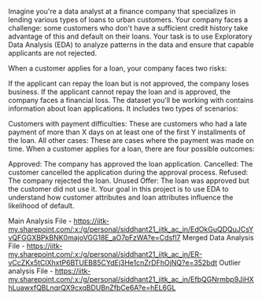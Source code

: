 Imagine you're a data analyst at a finance company that specializes in lending various types of loans to urban customers. Your company faces a challenge: some customers who don't have a sufficient credit history take advantage of this and default on their loans. Your task is to use Exploratory Data Analysis (EDA) to analyze patterns in the data and ensure that capable applicants are not rejected.

When a customer applies for a loan, your company faces two risks:

If the applicant can repay the loan but is not approved, the company loses business.
If the applicant cannot repay the loan and is approved, the company faces a financial loss.
The dataset you'll be working with contains information about loan applications. It includes two types of scenarios:

Customers with payment difficulties: These are customers who had a late payment of more than X days on at least one of the first Y installments of the loan.
All other cases: These are cases where the payment was made on time.
When a customer applies for a loan, there are four possible outcomes:

Approved: The company has approved the loan application.
Cancelled: The customer cancelled the application during the approval process.
Refused: The company rejected the loan.
Unused Offer: The loan was approved but the customer did not use it.
Your goal in this project is to use EDA to understand how customer attributes and loan attributes influence the likelihood of default.

Main Analysis File - https://iitk-my.sharepoint.com/:x:/g/personal/siddhant21_iitk_ac_in/EdOkGuQDQuJCsYvQFGGXBPkBNK0majoVGG18E_aO7pFzWA?e=Cdsfl7
Merged Data Analysis File - https://iitk-my.sharepoint.com/:x:/g/personal/siddhant21_iitk_ac_in/ER-vCcZKx5tClXhxtP6BTUEB85CYdEj3He1cnZrDFhOjNQ?e=352bdt
Outlier analysis File - https://iitk-my.sharepoint.com/:x:/g/personal/siddhant21_iitk_ac_in/EfbQGNrmbp9JiHXhLuawxfQBLnqrQX9cxqBDUBnZfbCe6A?e=hEL6GL
